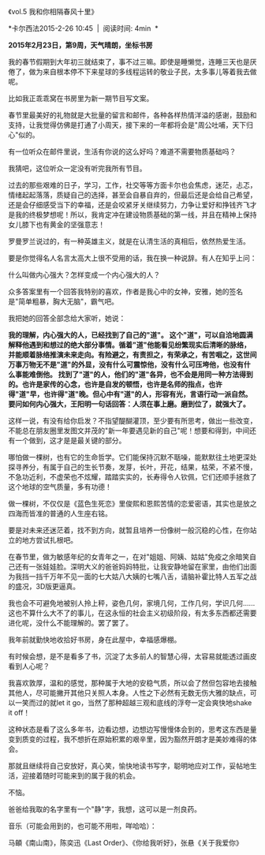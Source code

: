 《vol.5 我和你相隔春风十里》

*卡尔西法2015-2-26 10:45  |  阅读时间: 4min  *

**2015年2月23日，第9周，天气晴朗，坐标书房**

我的春节假期到大年初三就结束了，事不过三嘛。即使是睡懒觉，连睡三天也是厌倦了，做为来自根本停不下来星球的多线程运转的敬业子民，太多事儿等着我去做呢。

比如我正乖乖窝在书房里为新一期节目写文案。

春节里最美好的礼物就是大批量的留言和邮件，各种各样热情洋溢的感谢，鼓励和支持，让我觉得仿佛是打通了小周天，接下来的一年都将会是"周公吐哺，天下归心"似的。

有一位听众在邮件里说，生活有你说的这么好吗？难道不需要物质基础吗？

我猜吧，这位听众一定没有听完我所有节目。

过去的那些艰难的日子，学习，工作，社交等等方面卡尔也会焦虑，迷茫，忐忑，情绪起起落落，质疑自己的选择，甚至会自暴自弃的，但最后还是会给自己希望，还是会仔细感受当下的幸福，还是会咬紧牙关继续努力，力争让爱好和挣钱齐飞才是我的终极梦想呢！所以，我肯定冲在建设物质基础的第一线，并且在精神上保持女儿膝下也有黄金的坚强意志！

罗曼罗兰说过的，有一种英雄主义，就是在认清生活的真相后，依然热爱生活。

要是你觉得名人名言太高大上很不受用的话，我在换一种说辞。有人在知乎上问：

什么叫做内心强大？怎样变成一个内心强大的人？

众多答案里有一个回答我特别的喜欢，作者是我心中的女神，安雅，她的签名是"简单粗暴，胸大无脑"，霸气吧。

我把她的回答全部念给大家听，她说：

**我的理解，内心强大的人，已经找到了自己的"道"。
这个"道"，可以自洽地圆满解释他遇到和想过的绝大部分事情。循着"道"他能看见纷繁现实后清晰的脉络，并能顺着脉络推演未来走向。有险避之，有责担之，有荣承之，有苦咽之，这世间万事万物无不是"道"的外显，没有什么可震惊他，没有什么可压垮他，也没有什么事能难倒他。
找到了"道"的人，他们的"道"各异，也不会是用同一种方法得到的。也许是家传的心念，也许是自发的顿悟，也许是名师的指点，也许得"道"早，也许得"道"晚。但心中有"道"的人，形容有光，言语行动一派自然。
要问如何内心强大，王阳明一句话回答：人须在事上磨。磨到位了，就强大了。**

这样一说，有没有给你启发？不指望醍醐灌顶，至少要有所思考，做出一些改变，不能总在朋友圈里发图文并茂的"新一年要遇见新的自己"呢！想要和得到，中间还有一个做到，这才是是最关键的部分。

哪怕做一棵树，也有它的生命哲学。它们能保持沉默不聒噪，能默默往土地更深处探寻养分，有属于自己的生长节奏，发芽，长叶，开花，结果，枯荣，不紧不慢，不急功近利，不虚荣也不炫耀，踏踏实实的，长寿得令人钦佩，它们还顺手拯救了这个地球的空气质量，多有功德！

做一棵树，不仅仅是《蓝色生死恋》里俊熙和恩熙苦情的恋爱密语，其实也是放之四海而皆准的普通的人生座右铭。

要是对未来还迷茫着，找不到方向，就暂且培养一份像树一般沉稳的心性，在你站立的地方尝试扎根吧。

在春节里，做为敏感年纪的女青年之一，在对"姐姐、阿姨、姑姑"免疫之余暗笑自己还有一张娃娃脸。深明大义的爸爸妈妈特批，让我安静地留在家里，由他们出面为我挡一挡千万年不见一面的七大姑八大姨的七嘴八舌，请脑补霍比特人五军之战的盛况，3D版更逼真。

我也会不可避免地被别人拎上秤，姿色几何，家境几何，工作几何，学识几何......这也不算什么大不了的事儿，在这永恒的社会主义初级阶段，有太多东西都还需要进化呢，没什么不能理解的。罢了罢了。

我年前就勤快地收拾好书房，身在此屋中，幸福感爆棚。

有时候会想，是不是看多了书，沉淀了太多前人的智慧心得，太容易就能透过画皮看到人心呢？

我喜欢敦厚，温和的感觉，那种属于大地的安稳气质，所以会了然但包容地去接触其他人，尽可能撇开其他只关照人本身。人性之下必然有无数无伤大雅的缺点，可以一笑而过的就let
it go，当然了那种超越三观和底线的浮夸一定会爽快地shake it off！

这种状态是看了这么多年书，边看边想，边想边写慢慢体会到的，思考这东西是量变到质变的过程，我不想折在原始积累的艰辛里，因为豁然开朗才是美妙难得的体会。

那就且继续将自己安放好，真心笑，愉快地读书写字，聪明地应对工作，妥帖地生活，迎接着随时可能来到的属于我的机会。

不恼。

爸爸给我取的名字里有一个"静"字，我想，这可以是一剂良药。

音乐（可能会用到的，也可能不用啦，咩哈哈）：

马頔《南山南》，陈奕迅《Last Order》、《你给我听好》，张悬《关于我爱你》
